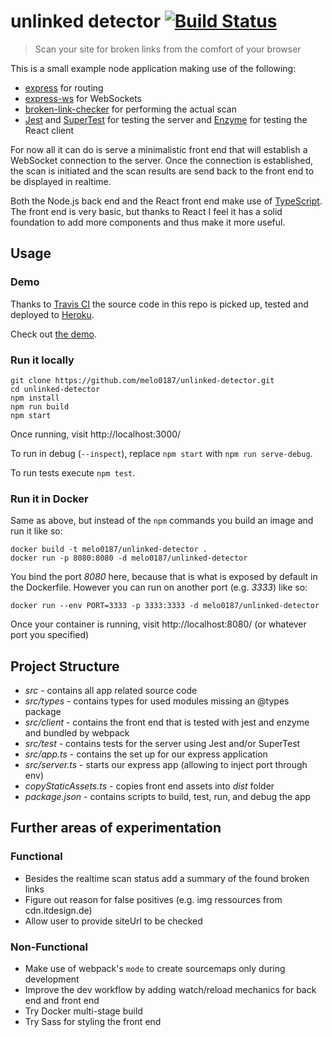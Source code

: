 # unlinked detector [![Build Status](https://travis-ci.org/melo0187/unlinked-detector.svg?branch=master)](https://travis-ci.org/melo0187/unlinked-detector)
> Scan your site for broken links from the comfort of your browser

This is a small example node application making use of the following:
- [express](https://www.npmjs.com/package/express) for routing
- [express-ws](https://www.npmjs.com/package/express-ws) for WebSockets
- [broken-link-checker](https://www.npmjs.com/package/broken-link-checker) for performing the actual scan
- [Jest](https://www.npmjs.com/package/jest) and [SuperTest](https://www.npmjs.com/package/supertest) for testing the server and [Enzyme](https://www.npmjs.com/package/enzyme) for testing the React client

For now all it can do is serve a minimalistic front end that will establish a
WebSocket connection to the server. Once the connection is established, the scan
is initiated and the scan results are send back to the front end to be displayed
in realtime.

Both the Node.js back end and the React front end make use of [TypeScript](https://www.typescriptlang.org/).
The front end is very basic, but thanks to React I feel it has a solid foundation to add more components and thus make it more useful.

## Usage
### Demo
Thanks to [Travis CI](https://travis-ci.org/melo0187/unlinked-detector) the source code in this repo is picked up, tested and deployed to [Heroku](https://www.heroku.com/).

Check out [the demo](https://unlinked-detector.herokuapp.com/).

### Run it locally
```
git clone https://github.com/melo0187/unlinked-detector.git
cd unlinked-detector
npm install
npm run build
npm start
```
Once running, visit http://localhost:3000/

To run in debug (`--inspect`), replace `npm start` with `npm run serve-debug`.

To run tests execute `npm test`.

### Run it in Docker
Same as above, but instead of the `npm` commands you build an image and run it like so:
```
docker build -t melo0187/unlinked-detector .
docker run -p 8080:8080 -d melo0187/unlinked-detector
```
You bind the port *8080* here, because that is what is exposed by default in the Dockerfile.
However you can run on another port (e.g. *3333*) like so:
```
docker run --env PORT=3333 -p 3333:3333 -d melo0187/unlinked-detector
```
Once your container is running, visit http://localhost:8080/ (or whatever port you specified)

## Project Structure
- *src* - contains all app related source code
- *src/types* - contains types for used modules missing an @types package
- *src/client* - contains the front end that is tested with jest and enzyme and bundled by webpack
- *src/test* - contains tests for the server using Jest and/or SuperTest
- *src/app.ts* - contains the set up for our express application
- *src/server.ts* - starts our express app (allowing to inject port through env)
- *copyStaticAssets.ts* - copies front end assets into *dist* folder
- *package.json* - contains scripts to build, test, run, and debug the app

## Further areas of experimentation
### Functional
- Besides the realtime scan status add a summary of the found broken links
- Figure out reason for false positives (e.g. img ressources from cdn.itdesign.de)
- Allow user to provide siteUrl to be checked

### Non-Functional
- Make use of webpack's `mode` to create sourcemaps only during development
- Improve the dev workflow by adding watch/reload mechanics for back end and front end
- Try Docker multi-stage build
- Try Sass for styling the front end
